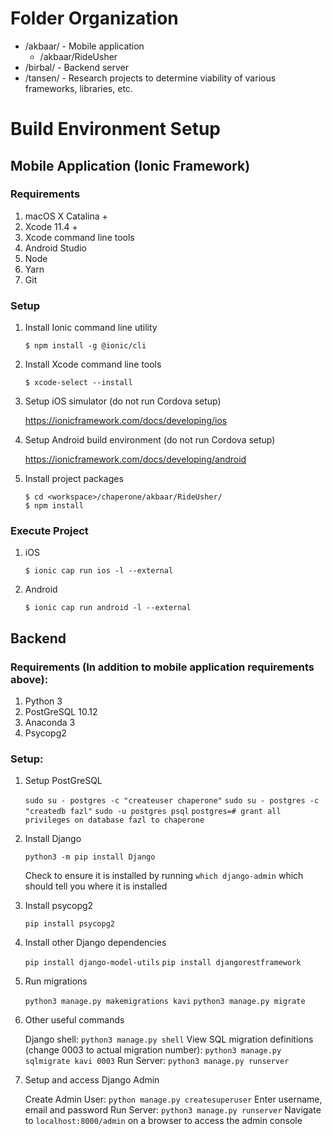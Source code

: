# Folder Organization

- /akbaar/ - Mobile application
  - /akbaar/RideUsher
- /birbal/ - Backend server
- /tansen/ - Research projects to determine viability of various frameworks, libraries, etc.

# Build Environment Setup

## Mobile Application (Ionic Framework)

### Requirements
  1. macOS X Catalina +
  2. Xcode 11.4 +
  3. Xcode command line tools
  4. Android Studio
  5. Node
  6. Yarn
  7. Git

### Setup
  1. Install Ionic command line utility

      ```$ npm install -g @ionic/cli```
  2. Install Xcode command line tools

      ```$ xcode-select --install```
  3. Setup iOS simulator (do not run Cordova setup)

        https://ionicframework.com/docs/developing/ios

  4. Setup Android build environment (do not run Cordova setup)

        https://ionicframework.com/docs/developing/android

  5. Install project packages

      ```
      $ cd <workspace>/chaperone/akbaar/RideUsher/
      $ npm install
      ```


### Execute Project
  1. iOS

      ```$ ionic cap run ios -l --external```
  2. Android

      ```$ ionic cap run android -l --external```


## Backend

### Requirements (In addition to mobile application requirements above):
  1. Python 3
  2. PostGreSQL 10.12
  3. Anaconda 3
  4. Psycopg2

### Setup:
  1. Setup PostGreSQL

      ```sudo su - postgres -c "createuser chaperone"```
      ```sudo su - postgres -c "createdb fazl"```
      ```sudo -u postgres psql```
      ```postgres=# grant all privileges on database fazl to chaperone```

  2. Install Django

      ```python3 -m pip install Django```

      Check to ensure it is installed by running ```which django-admin``` which should tell you where it is installed

  3. Install psycopg2

      ```pip install psycopg2```

  4. Install other Django dependencies

      ```pip install django-model-utils```
      ```pip install djangorestframework```

  3. Run migrations

      ```python3 manage.py makemigrations kavi```
      ```python3 manage.py migrate```

  4. Other useful commands

      Django shell: ```python3 manage.py shell```
      View SQL migration definitions (change 0003 to actual migration number): ```python3 manage.py sqlmigrate kavi 0003```
      Run Server: ```python3 manage.py runserver```

  5. Setup and access Django Admin

      Create Admin User: ```python manage.py createsuperuser```
      Enter username, email and password
      Run Server: ```python3 manage.py runserver```
      Navigate to ```localhost:8000/admin``` on a browser to access the admin console
